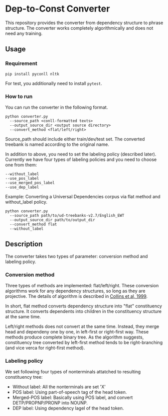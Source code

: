 # Dep-to-Const Converter

This repository provides the converter from dependency structure to phrase structure.
The converter works completely algorithmically and does not need any training.

## Usage
### Requirement
`pip install pyconll nltk`

For test, you additionally need to install `pytest`.

### How to run
You can run the converter in the following format.

```
python converter.py
  --source_path <conll-formatted texts>
  --output_source_dir <output source directory>
  --convert_method <flat/left/right>
```

Source_path should include either train/dev/test set. The converted treebank is named according to the original name.

In addition to above, you need to set the labeling policy (described later).
Currently we have four types of labeling policies and you need to choose one from them:

```
--without_label
--use_pos_label
--use_merged_pos_label
--use_dep_label
```

Example: Converting a Universal Dependencies corpus via flat method and without_label policy.

```
python converter.py
  --source_path path/to/ud-treebanks-v2.7/English_EWT
  --output_source_dir path/to/output_dir
  --convert_method flat
  --without_label
```

## Description
The converter takes two types of parameter: conversion method and labeling policy.

### Conversion method
Three types of methods are implemented: flat/left/right.
These conversion algorithms work for any dependency structures, so long as they are projective.
The details of algorithm is described in [Collins et al, 1999](https://www.aclweb.org/anthology/P99-1065.pdf).

In short, flat method converts dependency structure into "flat" constituency structure.
It converts dependents into children in the constituency structure at the same time.

Left/right methods does not convert at the same time. Instead, they merge head and dependeny one by one, in left-first or right-first way.
These methods produce complete binary tree.
As the algorithm suggests, constituency tree converted by left-first method tends to be right-branching (and vice verca for right-first method).

### Labeling policy
We set following four types of nonterminals attatched to resulting constituency tree:

- Without label: All the nonterminals are set 'X'
- POS label: Using part-of-speech tag of the head token.
- Merged-POS label: Basically using POS label, and convert DETP/PROPNP/PRONP into NOUNP.
- DEP label: Using dependency lagel of the head token.
